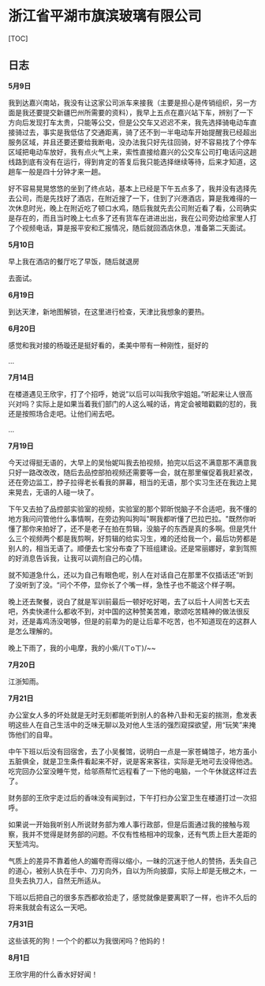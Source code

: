 # 浙江省平湖市旗滨玻璃有限公司

[TOC]

## 日志

**5月9日**

我到达嘉兴南站，我没有让这家公司派车来接我（主要是担心是传销组织，另一方面是我还要提交新疆巴州所需要的资料），我早上五点在嘉兴站下车，辨别了一下方向后发现打车太贵，只能等公交，但是公交车又迟迟不来，我先选择骑电动车直接骑过去，事实是我低估了交通距离，骑了还不到一半电动车开始提醒我已经超出服务区域，并且还要还要给我断电，没办法我只好先往回骑，好不容易找了个停车区域把电动车放好，我有点火气上来，索性直接给嘉兴的公交车公司打电话问这趟线路到底有没有在运行，得到肯定的答复后我只能选择继续等待，后来才知道，这趟车一般是四十分钟才来一趟。

好不容易晃晃悠悠的坐到了终点站，基本上已经是下午五点多了，我并没有选择先去公司，而是先找好了酒店，在附近搜了一下，住到了兴港酒店，算是我难得的一次休息时光，晚上在附近吃了顿口水鸡，随后我就先去公司附近看了看，公司确实是存在的，而且当时晚上七点多了还有货车在进进出出，我在公司旁边给家里人打了个视频电话，算是报平安和汇报情况，随后就回酒店休息，准备第二天面试。

**5月10日**

早上我在酒店的餐厅吃了早饭，随后就退房

去面试。

**6月19日**

到达天津，新地图解锁，在这里进行检查，天津比我想象的要热。

**6月20日**

感觉和我对接的杨璇还是挺好看的，柔美中带有一种刚性，挺好的

...

**7月14日**

在楼道遇见王欣宇，打了个招呼，她说”以后可以叫我欣宇姐姐。”听起来让人很高兴对吗？实际上是如果当着我们部门的人这么喊的话，肯定会被暗戳戳的怼的，我还是按照场合走吧。让他们闹去吧。

...

**7月19日**

今天过得挺无语的，大早上的吴怡妮叫我去拍视频，拍完以后这不满意那不满意我只好一路改改改，随后去品控部拍视频还需要等一会，就在那里催促着我赶紧改，还在旁边监工，脖子拉得老长看我的屏幕，相当的无语，那个实习生还在我边上晃来晃去，无语的人碰一块了。

下午又去拍了品控部实验室的视频，实验室的那个郭昕悦脑子不合适吧，我不懂的地方我问问管他什么事情啊，在旁边狗叫狗叫"啊我都听懂了巴拉巴拉。"既然你听懂了那你来拍好了，还不是老子在拍在剪辑，没脑子的东西是真的多啊。但是凭什么三个视频两个都是我剪啊，好剪辑的给实习生，难的还给我一个，最后功劳都是别人的，相当无语了。顺便去七宝分布查了下班组建设。还是常丽娜好，拿到驾照的好消息告诉我，让我可以调剂自己的心情。

就不知道急什么，还以为自己有眼色呢，别人在对话自己在那里不仅插话还”听到了没听到了没。“问个不停，显你长了个嘴一样，急性子也不能这个样子啊。

晚上还去聚餐，说白了就是军训前最后一顿好吃好喝，去了以后十人间苦七天去吧，外卖快递什么都收不到，对中国的这种赞美苦难，歌颂吃苦精神的做法很反对，还是毒鸡汤没喝够，但是的前辈为的是让后辈不吃苦，也不知道现在的这群人是怎么理解的。

晚上下雨了，我的小电摩，我的小紫/(ㄒoㄒ)/~~

**7月20日**

江浙知雨。

**7月21日**

办公室女人多的坏处就是无时无刻都能听到别人的各种八卦和无妄的揣测，愈发表明这些人在自己生活中的乏味无聊以及对他人生活的强烈窥探欲望，用“玩笑”来掩饰他们的自卑。

中午下班以后没有回宿舍，去了小吴餐馆，说明白一点是一家苍蝇馆子，地方虽小五脏俱全，就是卫生条件看起来不好，说是客来客往，实际是无地可去没得他选。吃完回办公室没睡午觉，给邬燕帮忙远程看了一下他的电脑，一个午休就这样过去了。

财务部的王欣宇走过后的香味没有闻到过，下午打扫办公室卫生在楼道打过一次招呼。

如果说一开始我听别人所说财务部为难人事行政部，但是后面通过我的接触与观察，我并不觉得是财务部的问题。不仅有性格相冲的现象，还有气质上巨大差距的天堑鸿沟。

气质上的差异不靠着他人的媚夸而得以缩小，一昧的沉迷于他人的赞扬，丢失自己的道心，被别人执在手中、刀刃向外，自以为所向披靡，实际上却是无根之木，一旦失去执刀人，自然无所适从。

下班以后把自己的很多东西都收拾走了，感觉就像是要离职了一样，也许不久后的将来我就会有这么一天吧。

**7月31日**

这些该死的狗！一个个的都以为我很闲吗？他妈的！

**8月1日**

王欣宇用的什么香水好好闻！